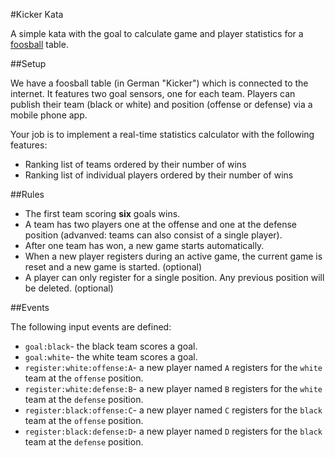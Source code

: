 #Kicker Kata

A simple kata with the goal to calculate game and player statistics for a [foosball](http://en.wikipedia.org/wiki/Table_football) table. 

##Setup 

We have a foosball table (in German "Kicker") which is connected to the internet. It features two goal sensors, one for each team. Players can publish their team (black or white) and position (offense or defense) via a mobile phone app. 

Your job is to implement a real-time statistics calculator with the following features:

- Ranking list of teams ordered by their number of wins
- Ranking list of individual players ordered by their number of wins

##Rules

- The first team scoring **six** goals wins.
- A team has two players one at the offense and one at the defense position (advanved: teams can also consist of a single player). 
- After one team has won, a new game starts automatically.
- When a new player registers during an active game, the current game is reset and a new game is started. (optional)
- A player can only register for a single position. Any previous position will be deleted. (optional)

##Events

The following input events are defined: 

- `goal:black`- the black team scores a goal.
- `goal:white`- the white team scores a goal.
- `register:white:offense:A`- a new player named `A` registers for the `white` team at the `offense` position.
- `register:white:defense:B`- a new player named `B` registers for the `white` team at the `defense` position.
- `register:black:offense:C`- a new player named `C` registers for the `black` team at the `offense` position.
- `register:black:defense:D`- a new player named `D` registers for the `black` team at the `defense` position.

